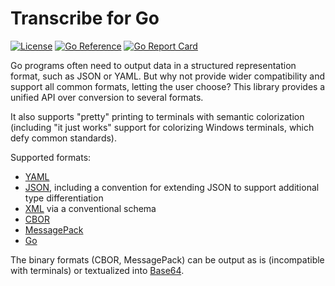 Transcribe for Go
=================

[![License](https://img.shields.io/badge/License-Apache%202.0-blue.svg)](https://opensource.org/licenses/Apache-2.0)
[![Go Reference](https://pkg.go.dev/badge/github.com/tliron/go-transcribe.svg)](https://pkg.go.dev/github.com/tliron/go-transcribe)
[![Go Report Card](https://goreportcard.com/badge/github.com/tliron/go-transcribe)](https://goreportcard.com/report/github.com/tliron/go-transcribe)

Go programs often need to output data in a structured representation format, such as
JSON or YAML. But why not provide wider compatibility and support all common formats,
letting the user choose? This library provides a unified API over conversion to several
formats.

It also supports "pretty" printing to terminals with semantic colorization (including
"it just works" support for colorizing Windows terminals, which defy common standards).

Supported formats:

* [YAML](https://yaml.org/)
* [JSON](https://www.json.org/), including a convention for extending JSON to support
  additional type differentiation
* [XML](https://www.w3.org/XML/) via a conventional schema
* [CBOR](https://cbor.io/)
* [MessagePack](https://msgpack.org/)
* [Go](https://github.com/kortschak/utter)

The binary formats (CBOR, MessagePack) can be output as is (incompatible with terminals)
or textualized into [Base64](https://datatracker.ietf.org/doc/html/rfc4648#section-4).
